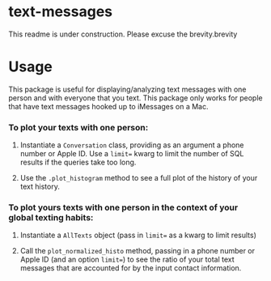 # text-messages

This readme is under construction. Please excuse the brevity.brevity

# Usage

This package is useful for displaying/analyzing text messages with one person and
with everyone that you text. This package only works for people that have text
messages hooked up to iMessages on a Mac.

### To plot your texts with one person:

1. Instantiate a `Conversation` class, providing as an argument a phone number or
Apple ID. Use a `limit=` kwarg to limit the number of SQL results if the queries take
 too long.

2. Use the `.plot_histogram` method to see a full plot of the history of your text
history.

### To plot yours texts with one person in the context of your global texting habits:

1. Instantiate a `AllTexts` object (pass in `limit=` as a kwarg to limit results)

2. Call the `plot_normalized_histo` method, passing in a phone number or Apple ID
(and an option `limit=`) to see the ratio of your total text messages that are
accounted for by the input contact information.